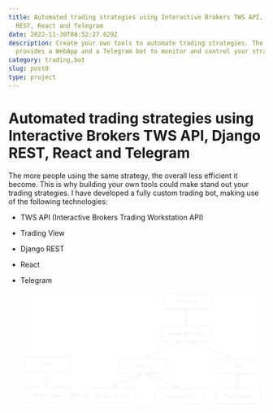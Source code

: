 ```yaml
---
title: Automated trading strategies using Interactive Brokers TWS API, Django
  REST, React and Telegram
date: 2022-11-30T08:52:27.029Z
description: Create your own tools to automate trading strategies. The software
  provides a WebApp and a Telegram bot to monitor and control your strategies
category: trading,bot
slug: post0
type: project
---
```

# Automated trading strategies using Interactive Brokers TWS API, Django REST, React and Telegram

The more people using the same strategy, the overall less efficient it become.
T﻿his is why building your own tools could make stand out your trading strategies.
I﻿ have developed a fully custom trading bot, making use of the following technologies:

* TWS API (Interactive Brokers Trading Workstation API)
* T﻿rading View
* D﻿jango REST
* R﻿eact
* T﻿elegram

  ![Project structure](schema.png "Project structure")